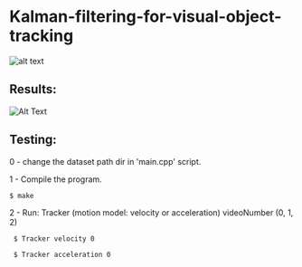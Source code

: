 # Kalman-filtering-for-visual-object-tracking

![alt text](https://www.researchgate.net/profile/Tarun-Vatwani/publication/311647948/figure/fig1/AS:439395720404992@1481771511852/Multi-Dimensional-Kalman-Filter.png) <br>
<p align="center">
  
## Results:
![Alt Text](TrackingResults.gif)
## Testing:
0 - change the dataset path dir in 'main.cpp' script.

1 - Compile the program.
  ```
  $ make
  ```

2 - Run: Tracker (motion model: velocity or acceleration) videoNumber (0, 1, 2)
```
 $ Tracker velocity 0
```
```
 $ Tracker acceleration 0
```
  
